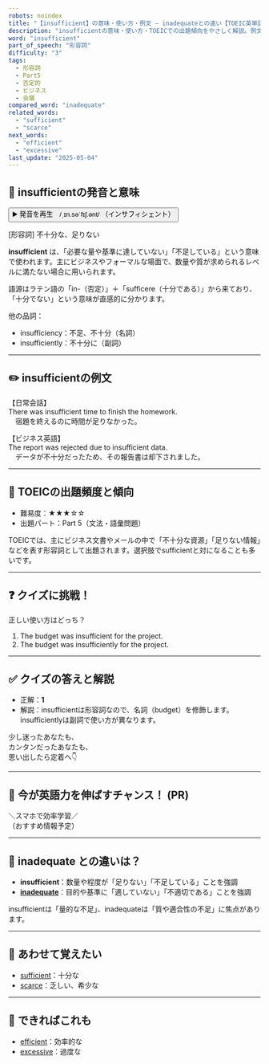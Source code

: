```yaml
---
robots: noindex
title: "【insufficient】の意味・使い方・例文 ― inadequateとの違い【TOEIC英単語】"
description: "insufficientの意味・使い方・TOEICでの出題傾向をやさしく解説。例文・クイズ付きでinadequateとの違いもわかりやすく学べます。"
word: "insufficient"
part_of_speech: "形容詞"
difficulty: "3"
tags:
  - 形容詞
  - Part5
  - 否定的
  - ビジネス
  - 会議
compared_word: "inadequate"
related_words:
  - "sufficient"
  - "scarce"
next_words:
  - "efficient"
  - "excessive"
last_update: "2025-05-04"
---
```


## 🔰 insufficientの発音と意味

<button class="play-audio" onclick="playTTS('insufficient')">
  <span class="play-audio-main">
    ▶️ 発音を再生　/ˌɪn.səˈfɪʃ.ənt/
  </span>
  <span class="play-audio-sub">
    （インサフィシェント）
  </span>
</button>

[形容詞] 不十分な、足りない

**insufficient** は、「必要な量や基準に達していない」「不足している」という意味で使われます。主にビジネスやフォーマルな場面で、数量や質が求められるレベルに満たない場合に用いられます。

語源はラテン語の「in-（否定）」＋「sufficere（十分である）」から来ており、「十分でない」という意味が直感的に分かります。

他の品詞：  
- insufficiency：不足、不十分（名詞）
- insufficiently：不十分に（副詞）

---

## ✏️ insufficientの例文

【日常会話】  
There was insufficient time to finish the homework.  
　宿題を終えるのに時間が足りなかった。

【ビジネス英語】  
The report was rejected due to insufficient data.  
　データが不十分だったため、その報告書は却下されました。

---

## 🎯 TOEICの出題頻度と傾向

- 難易度：★★★☆☆
- 出題パート：Part 5（文法・語彙問題）

TOEICでは、主にビジネス文書やメールの中で「不十分な資源」「足りない情報」などを表す形容詞として出題されます。選択肢でsufficientと対になることも多いです。

---

## ❓ クイズに挑戦！

正しい使い方はどっち？

1. The budget was insufficient for the project.  
2. The budget was insufficiently for the project.

---

## ✅ クイズの答えと解説

- 正解：**1**
- 解説：insufficientは形容詞なので、名詞（budget）を修飾します。insufficientlyは副詞で使い方が異なります。

少し迷ったあなたも、  
カンタンだったあなたも、  
思い出したら定着へ👇️

---

## 🚀 今が英語力を伸ばすチャンス！ (PR)

<div class="info-center">
＼スマホで効率学習／<br>  
（おすすめ情報予定）
</div>

---

## 🤔  inadequate との違いは？

- **insufficient**：数量や程度が「足りない」「不足している」ことを強調
- **[inadequate](/word/inadequate/)**：目的や基準に「適していない」「不適切である」ことを強調

insufficientは「量的な不足」、inadequateは「質や適合性の不足」に焦点があります。

---

## 🧩 あわせて覚えたい

- [sufficient](/word/sufficient/)：十分な
- [scarce](/word/scarce/)：乏しい、希少な

---

## 📖 できればこれも

- [efficient](/word/efficient/)：効率的な
- [excessive](/word/excessive/)：過度な

<!-- cvid: aid12_bid05 -->
